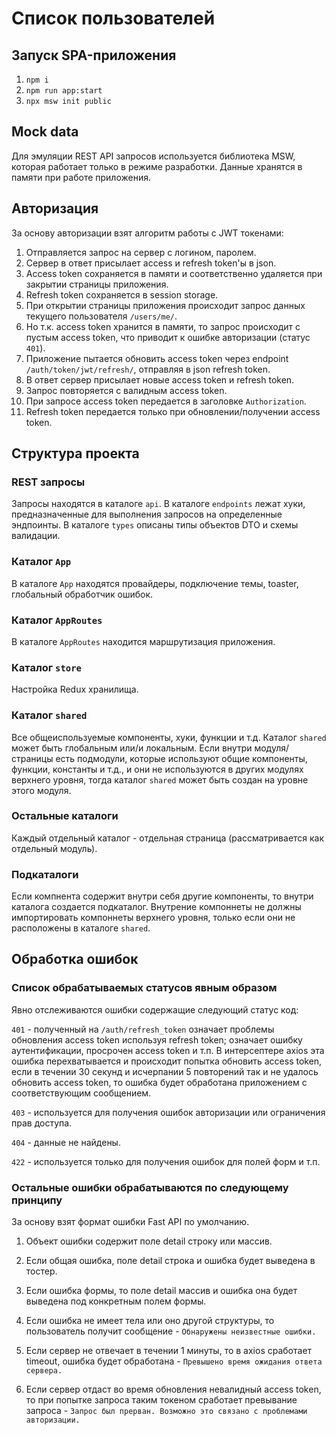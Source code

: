 # Список пользователей

## Запуск SPA-приложения

1. `npm i`
2. `npm run app:start`
3. `npx msw init public`

## Mock data

Для эмуляции REST API запросов используется библиотека MSW, которая работает только в режиме разработки. Данные хранятся в памяти при работе приложения.

## Авторизация

За основу авторизации взят алгоритм работы с JWT токенами:

1. Отправляется запрос на сервер с логином, паролем.
2. Сервер в ответ присылает access и refresh token'ы в json.
3. Access token сохраняется в памяти и соответственно удаляется при закрытии страницы приложения.
4. Refresh token сохраняется в session storage.
5. При открытии страницы приложения происходит запрос данных текущего пользователя `/users/me/`.
6. Но т.к. access token хранится в памяти, то запрос происходит с пустым access token, что приводит к ошибке авторизации (статус `401`).
7. Приложение пытается обновить access token через endpoint `/auth/token/jwt/refresh/`, отправляя в json refresh token.
8. В ответ сервер присылает новые access token и refresh token.
9. Запрос повторяется с валидным access token.
10. При запросе access token передается в заголовке `Authorization`.
11. Refresh token передается только при обновлении/получении access token.

## Структура проекта

### REST запросы

Запросы находятся в каталоге `api`. В каталоге `endpoints` лежат хуки, предназначенные для выполнения запросов на определенные эндпоинты. В каталоге `types` описаны типы объектов DTO и схемы валидации.

### Каталог `App`

В каталоге `App` находятся провайдеры, подключение темы, toaster, глобальный обработчик ошибок.

### Каталог `AppRoutes`

В каталоге `AppRoutes` находится маршрутизация приложения.

### Каталог `store`

Настройка Redux хранилища.

### Каталог `shared`

Все общеиспользуемые компоненты, хуки, функции и т.д. Каталог `shared` может быть глобальным или/и локальным. Если внутри модуля/страницы есть подмодули, которые используют общие компоненты, функции, константы и т.д., и они не используются в других модулях верхнего уровня, тогда каталог `shared` может быть создан на уровне этого модуля.

### Остальные каталоги

Каждый отдельный каталог - отдельная страница (рассматривается как отдельный модуль).

### Подкаталоги

Если компнента содержит внутри себя другие компоненты, то внутри каталога создается подкаталог. Внутрение компоннеты не должны импортировать компоннеты верхнего уровня, только если они не расположены в каталоге `shared`.

## Обработка ошибок

### Список обрабатываемых статусов явным образом

Явно отслеживаются ошибки содержащие следующий статус код:

`401` - полученный на `/auth/refresh_token` означает проблемы обновления access token используя refresh token; означает ошибку аутентификации, просрочен access token и т.п. В интерсептере axios эта ошибка перехватывается и происходит попытка обновить access token, если в течении 30 секунд и исчерпании 5 повторений так и не удалось обновить access token, то ошибка будет обработана приложением с соответствующим сообщением.

`403` - используется для получения ошибок авторизации или ограничения прав доступа.

`404` - данные не найдены.

`422` - используется только для получения ошибок для полей форм и т.п.

### Остальные ошибки обрабатываются по следующему принципу

За основу взят формат ошибки Fast API по умолчанию.

1. Объект ошибки содержит поле detail строку или массив.

2. Если общая ошибка, поле detail строка и ошибка будет выведена в тостер.

3. Если ошибка формы, то поле detail массив и ошибка она будет выведена под конкретным полем формы.

2. Если ошибка не имеет тела или оно другой структуры, то пользователь получит сообщение - `Обнаружены неизвестные ошибки.`

3. Если сервер не отвечает в течении 1 минуты, то в axios сработает timeout, ошибка будет обработана - `Превышено время ожидания ответа сервера.`

4. Если сервер отдаст во время обновления невалидный access token, то при попытке запроса таким токеном сработает превывание запроса - `Запрос был прерван. Возможно это связано с проблемами авторизации.`